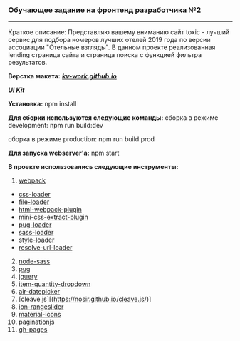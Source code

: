 ### Обучающее задание на фронтенд разработчика №2
***

Краткое описание:
Представляю вашему вниманию сайт toxic - лучший сервис для подбора номеров лучших отелей 2019 года по версии ассоциации "Отельные взгляды".
В данном проекте реализованная lending страница сайта и страница поиска с функцией фильтра результатов.

**Верстка макета:**
***[kv-work.github.io](http://kv-work.github.io/the_2nd_task/landing/)***

***[UI Kit](http://kv-work.github.io/the_2nd_task/ui-kit-nav/)***

**Установка:**
npm install

**Для сборки используются следующие команды:**
сборка в режиме development:
npm run build:dev

сборка в режиме production:
npm run build:prod

**Для запуска webserver'а:**
npm start


**В проекте использовались следующие инструменты:**
1.  [webpack](https://webpack.js.org/)
  *  [css-loader](https://webpack.js.org/loaders/css-loader/)
  *  [file-loader](https://webpack.js.org/loaders/file-loader/)
  *  [html-webpack-plugin](https://webpack.js.org/plugins/html-webpack-plugin/)
  *  [mini-css-extract-plugin](https://webpack.js.org/plugins/mini-css-extract-plugin/)
  *  [pug-loader](https://github.com/pugjs/pug-loader)
  *  [sass-loader](https://webpack.js.org/loaders/sass-loader/)
  *  [style-loader](https://webpack.js.org/loaders/style-loader/)
  *  [resolve-url-loader](https://github.com/bholloway/resolve-url-loader)

2.  [node-sass](https://github.com/sass/node-sass)
3.  [pug](https://pugjs.org/api/getting-started.html)
4.  [jquery](https://jquery.com/)
5.  [item-quantity-dropdown](https://github.com/kv-work/item-quantity-dropdown.git#custom-dropdown)
6.  [air-datepicker](http://t1m0n.name/air-datepicker/docs/index-ru.html)
7.  [cleave.js][(https://nosir.github.io/cleave.js/)]
8.  [ion-rangeslider](http://ionden.com/a/plugins/ion.rangeSlider/)
9.  [material-icons](https://google.github.io/material-design-icons/)
10. [paginationjs](https://pagination.js.org/)
11. [gh-pages](https://github.com/tschaub/gh-pages)
